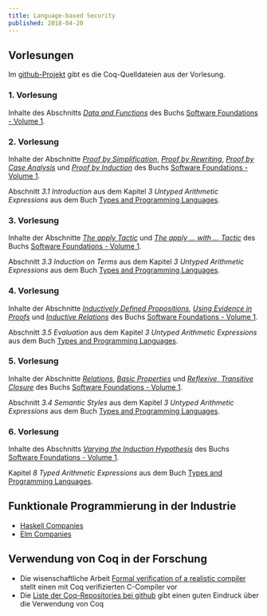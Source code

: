 ```yaml
---
title: Language-based Security
published: 2018-04-20
---
```



## Vorlesungen

Im [github-Projekt](https://github.com/jan-christiansen/Language-based-Security) gibt es die Coq-Quelldateien aus der Vorlesung.


### 1. Vorlesung

Inhalte des Abschnitts [_Data and Functions_](https://softwarefoundations.cis.upenn.edu/lf-current/Basics.html#lab17) des Buchs [Software Foundations - Volume 1](https://softwarefoundations.cis.upenn.edu/current/lf-current/index.html).


### 2. Vorlesung

Inhalte der Abschnitte [_Proof by Simplification_](https://softwarefoundations.cis.upenn.edu/lf-current/Basics.html#lab30), [_Proof by Rewriting_](https://softwarefoundations.cis.upenn.edu/lf-current/Basics.html#lab31), [_Proof by Case Analysis_](https://softwarefoundations.cis.upenn.edu/lf-current/Basics.html#lab34) und [_Proof by Induction_](https://softwarefoundations.cis.upenn.edu/lf-current/Induction.html#lab44) des Buchs [Software Foundations - Volume 1](https://softwarefoundations.cis.upenn.edu/current/lf-current/index.html).

Abschnitt _3.1 Introduction_ aus dem Kapitel _3 Untyped Arithmetic Expressions_ aus dem Buch [Types and Programming Languages](https://ebookcentral.proquest.com/lib/zhbflensburg-ebooks/detail.action?docID=3338823).


### 3. Vorlesung

Inhalte der Abschnitte [_The apply Tactic_](https://softwarefoundations.cis.upenn.edu/lf-current/Tactics.html#lab131) und [_The apply ... with ... Tactic_](https://softwarefoundations.cis.upenn.edu/lf-current/Tactics.html#lab135) des Buchs [Software Foundations - Volume 1](https://softwarefoundations.cis.upenn.edu/current/lf-current/index.html).

Abschnitt _3.3 Induction on Terms_ aus dem Kapitel _3 Untyped Arithmetic Expressions_ aus dem Buch [Types and Programming Languages](https://ebookcentral.proquest.com/lib/zhbflensburg-ebooks/detail.action?docID=3338823).


### 4. Vorlesung

Inhalte der Abschnitte [_Inductively Defined Propositions_](https://softwarefoundations.cis.upenn.edu/lf-current/IndProp.html#lab198), [_Using Evidence in Proofs_](https://softwarefoundations.cis.upenn.edu/lf-current/IndProp.html#lab200) und [_Inductive Relations_](https://softwarefoundations.cis.upenn.edu/lf-current/IndProp.html#lab209) des Buchs [Software Foundations - Volume 1](https://softwarefoundations.cis.upenn.edu/current/lf-current/index.html).

Abschnitt _3.5 Evaluation_ aus dem Kapitel _3 Untyped Arithmetic Expressions_ aus dem Buch [Types and Programming Languages](https://ebookcentral.proquest.com/lib/zhbflensburg-ebooks/detail.action?docID=3338823).


### 5. Vorlesung

Inhalte der Abschnitte [_Relations_](https://softwarefoundations.cis.upenn.edu/lf-current/Rel.html#lab281), [_Basic Properties_](https://softwarefoundations.cis.upenn.edu/lf-current/Rel.html#lab282) und [_Reflexive, Transitive Closure_](https://softwarefoundations.cis.upenn.edu/lf-current/Rel.html#lab299) des Buchs [Software Foundations - Volume 1](https://softwarefoundations.cis.upenn.edu/current/lf-current/index.html).

Abschnitt _3.4 Semantic Styles_ aus dem Kapitel _3 Untyped Arithmetic Expressions_ aus dem Buch [Types and Programming Languages](https://ebookcentral.proquest.com/lib/zhbflensburg-ebooks/detail.action?docID=3338823).


### 6. Vorlesung

Inhalte des Abschnitts [_Varying the Induction Hypothesis_](https://softwarefoundations.cis.upenn.edu/lf-current/Tactics.html#lab142) des Buchs [Software Foundations - Volume 1](https://softwarefoundations.cis.upenn.edu/current/lf-current/index.html).

Kapitel _8 Typed Arithmetic Expressions_ aus dem Buch [Types and Programming Languages](https://ebookcentral.proquest.com/lib/zhbflensburg-ebooks/detail.action?docID=3338823).


## Funktionale Programmierung in der Industrie

* [Haskell Companies](https://github.com/erkmos/haskell-companies)
* [Elm Companies](https://github.com/lpil/elm-companies)


## Verwendung von Coq in der Forschung

* Die wisenschaftliche Arbeit [Formal verification of a realistic compiler](http://www.cse.iitd.ac.in/~sbansal/csl862-soft/readings/compcert.pdf) stellt einen mit Coq verifizierten C-Compiler vor
* Die [Liste der Coq-Repositories bei github](https://github.com/search?l=&p=1&q=language%3ACoq&ref=advsearch&type=Repositories) gibt einen guten Eindruck über die Verwendung von Coq
